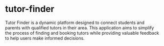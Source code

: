 # tutor-finder
Tutor Finder is a dynamic platform designed to connect students and parents with qualified tutors in their area. This application aims to simplify the process of finding and booking tutors while providing valuable feedback to help users make informed decisions.
